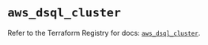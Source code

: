 # `aws_dsql_cluster`

Refer to the Terraform Registry for docs: [`aws_dsql_cluster`](https://registry.terraform.io/providers/hashicorp/aws/6.3.0/docs/resources/dsql_cluster).
